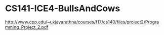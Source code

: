 # CS141-ICE4-BullsAndCows
http://www.cpp.edu/~ukjayarathna/courses/f17/cs140/files/project2/Programming_Project_2.pdf
